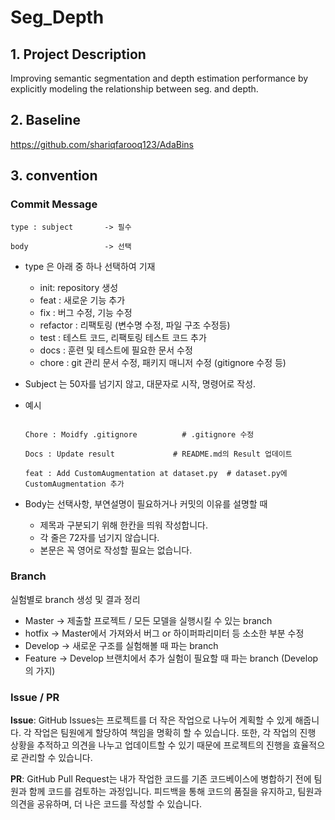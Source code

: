 # Seg_Depth

## 1. Project Description
Improving semantic segmentation and depth estimation performance by explicitly modeling the relationship between seg. and depth.

## 2. Baseline
https://github.com/shariqfarooq123/AdaBins

## 3. convention
### Commit Message

```
type : subject       -> 필수

body                 -> 선택
```

- type 은 아래 중 하나 선택하여 기재
    - init: repository 생성
    - feat : 새로운 기능 추가
    - fix : 버그 수정, 기능 수정
    - refactor : 리팩토링 (변수명 수정, 파일 구조 수정등)
    - test : 테스트 코드, 리팩토링 테스트 코드 추가
    - docs : 훈련 및 테스트에 필요한 문서 수정
    - chore : git 관리 문서 수정, 패키지 매니저 수정 (gitignore 수정 등)
- Subject 는 50자를 넘기지 않고, 대문자로 시작, 명령어로 작성.
- 예시
    
    ```
    
    Chore : Moidfy .gitignore          # .gitignore 수정
    
    Docs : Update result             # README.md의 Result 업데이트
    
    feat : Add CustomAugmentation at dataset.py  # dataset.py에 CustomAugmentation 추가
    ```
    
- Body는 선택사항, 부연설명이 필요하거나 커밋의 이유를 설명할 때
    - 제목과 구분되기 위해 한칸을 띄워 작성합니다.
    - 각 줄은 72자를 넘기지 않습니다.
    - 본문은 꼭 영어로 작성할 필요는 없습니다.
 
### Branch
실험별로 branch 생성 및 결과 정리
- Master → 제출할 프로젝트 / 모든 모델을 실행시킬 수 있는 branch
- hotfix → Master에서 가져와서  버그 or 하이퍼파리미터 등 소소한 부분 수정
- Develop →  새로운 구조를 실험해볼 때 파는 branch
- Feature → Develop 브랜치에서 추가 실험이 필요할 때 파는 branch (Develop의 가지)

### Issue / PR
**Issue**:
GitHub Issues는 프로젝트를 더 작은 작업으로 나누어 계획할 수 있게 해줍니다. 각 작업은 팀원에게 할당하여 책임을 명확히 할 수 있습니다. 또한, 각 작업의 진행 상황을 추적하고 의견을 나누고 업데이트할 수 있기 때문에 프로젝트의 진행을 효율적으로 관리할 수 있습니다.

**PR**: 
GitHub Pull Request는 내가 작업한 코드를 기존 코드베이스에 병합하기 전에 팀원과 함께 코드를 검토하는 과정입니다. 피드백을 통해 코드의 품질을 유지하고, 팀원과 의견을 공유하며, 더 나은 코드를 작성할 수 있습니다.
